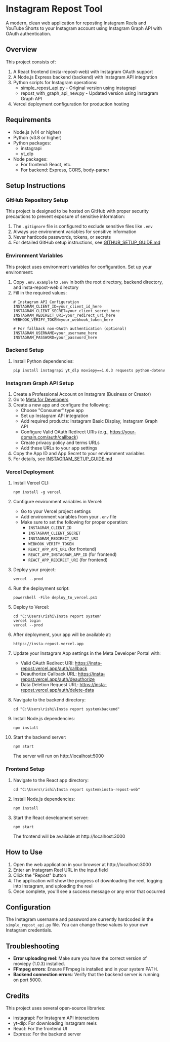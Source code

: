 # Instagram Repost Tool

A modern, clean web application for reposting Instagram Reels and YouTube Shorts to your Instagram account using Instagram Graph API with OAuth authentication.

## Overview

This project consists of:
1. A React frontend (insta-repost-web) with Instagram OAuth support
2. A Node.js Express backend (backend) with Instagram API integration
3. Python scripts for Instagram operations:
   - simple_repost_api.py - Original version using instagrapi
   - repost_with_graph_api_new.py - Updated version using Instagram Graph API
4. Vercel deployment configuration for production hosting

## Requirements

- Node.js (v14 or higher)
- Python (v3.8 or higher)
- Python packages:
  - instagrapi
  - yt_dlp
- Node packages:
  - For frontend: React, etc.
  - For backend: Express, CORS, body-parser

## Setup Instructions

### GitHub Repository Setup

This project is designed to be hosted on GitHub with proper security precautions to prevent exposure of sensitive information:

1. The `.gitignore` file is configured to exclude sensitive files like `.env`
2. Always use environment variables for sensitive information
3. Never hardcode passwords, tokens, or secrets
4. For detailed GitHub setup instructions, see [GITHUB_SETUP_GUIDE.md](GITHUB_SETUP_GUIDE.md)

### Environment Variables

This project uses environment variables for configuration. Set up your environment:

1. Copy `.env.example` to `.env` in both the root directory, backend directory, and insta-repost-web directory
2. Fill in the required values:
   ```
   # Instagram API Configuration
   INSTAGRAM_CLIENT_ID=your_client_id_here
   INSTAGRAM_CLIENT_SECRET=your_client_secret_here
   INSTAGRAM_REDIRECT_URI=your_redirect_uri_here
   WEBHOOK_VERIFY_TOKEN=your_webhook_token_here

   # For fallback non-OAuth authentication (optional)
   INSTAGRAM_USERNAME=your_username_here
   INSTAGRAM_PASSWORD=your_password_here
   ```

### Backend Setup

1. Install Python dependencies:
   ```
   pip install instagrapi yt_dlp moviepy==1.0.3 requests python-dotenv
   ```

### Instagram Graph API Setup

1. Create a Professional Account on Instagram (Business or Creator)
2. Go to [Meta for Developers](https://developers.facebook.com/)
3. Create a new app and configure the following:
   - Choose "Consumer" type app
   - Set up Instagram API integration
   - Add required products: Instagram Basic Display, Instagram Graph API
   - Configure Valid OAuth Redirect URIs (e.g., https://your-domain.com/auth/callback)
   - Create privacy policy and terms URLs
   - Add these URLs to your app settings
4. Copy the App ID and App Secret to your environment variables
5. For details, see [INSTAGRAM_SETUP_GUIDE.md](INSTAGRAM_SETUP_GUIDE.md)

### Vercel Deployment

1. Install Vercel CLI:
   ```
   npm install -g vercel
   ```

2. Configure environment variables in Vercel:
   - Go to your Vercel project settings
   - Add environment variables from your `.env` file
   - Make sure to set the following for proper operation:
     - `INSTAGRAM_CLIENT_ID`
     - `INSTAGRAM_CLIENT_SECRET`
     - `INSTAGRAM_REDIRECT_URI`
     - `WEBHOOK_VERIFY_TOKEN`
     - `REACT_APP_API_URL` (for frontend)
     - `REACT_APP_INSTAGRAM_APP_ID` (for frontend)
     - `REACT_APP_REDIRECT_URI` (for frontend)

3. Deploy your project:
   ```
   vercel --prod
   ```

2. Run the deployment script:
   ```
   powershell -File deploy_to_vercel.ps1
   ```

3. Deploy to Vercel:
   ```
   cd "C:\Users\rishi\Insta report system"
   vercel login
   vercel --prod
   ```

4. After deployment, your app will be available at:
   ```
   https://insta-repost.vercel.app
   ```

5. Update your Instagram App settings in the Meta Developer Portal with:
   - Valid OAuth Redirect URI: https://insta-repost.vercel.app/auth/callback
   - Deauthorize Callback URL: https://insta-repost.vercel.app/auth/deauthorize
   - Data Deletion Request URL: https://insta-repost.vercel.app/auth/delete-data

2. Navigate to the backend directory:
   ```
   cd "C:\Users\rishi\Insta report system\backend"
   ```

3. Install Node.js dependencies:
   ```
   npm install
   ```

4. Start the backend server:
   ```
   npm start
   ```
   
   The server will run on http://localhost:5000

### Frontend Setup

1. Navigate to the React app directory:
   ```
   cd "C:\Users\rishi\Insta report system\insta-repost-web"
   ```

2. Install Node.js dependencies:
   ```
   npm install
   ```

3. Start the React development server:
   ```
   npm start
   ```
   
   The frontend will be available at http://localhost:3000

## How to Use

1. Open the web application in your browser at http://localhost:3000
2. Enter an Instagram Reel URL in the input field
3. Click the "Repost" button
4. The application will show the progress of downloading the reel, logging into Instagram, and uploading the reel
5. Once complete, you'll see a success message or any error that occurred

## Configuration

The Instagram username and password are currently hardcoded in the `simple_repost_api.py` file. You can change these values to your own Instagram credentials.

## Troubleshooting

- **Error uploading reel**: Make sure you have the correct version of moviepy (1.0.3) installed.
- **FFmpeg errors**: Ensure FFmpeg is installed and in your system PATH.
- **Backend connection errors**: Verify that the backend server is running on port 5000.

## Credits

This project uses several open-source libraries:
- instagrapi: For Instagram API interactions
- yt-dlp: For downloading Instagram reels
- React: For the frontend UI
- Express: For the backend server
